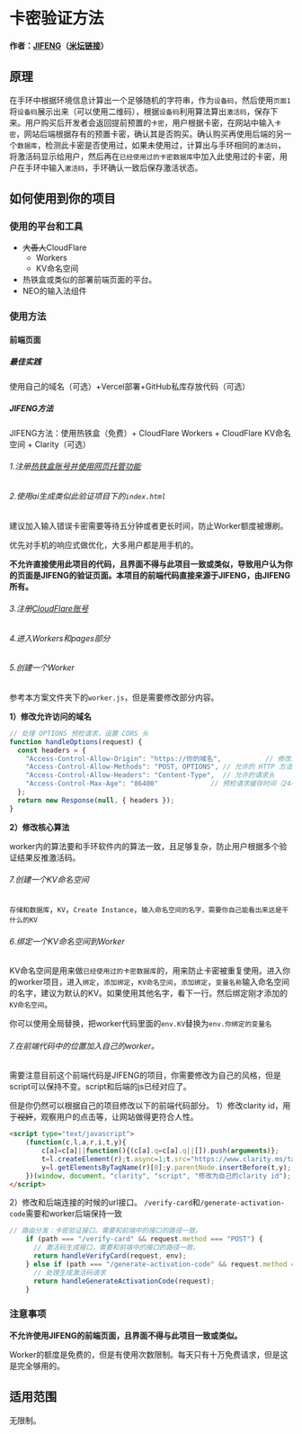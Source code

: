 # 卡密验证方法
#### 作者：[JIFENG](https://github.com/jfgege)（[米坛链接](https://www.bandbbs.cn/members/232075/)）
## 原理
在手环中根据环境信息计算出一个足够随机的字符串，作为`设备码`，然后使用`页面1`将`设备码`展示出来（可以使用二维码），根据`设备码`利用算法算出`激活码`，保存下来。用户购买后开发者会返回提前预置的`卡密`，用户根据卡密，在网站中输入`卡密`，网站后端根据存有的预置卡密，确认其是否购买。确认购买再使用后端的另一个`数据库`，检测此卡密是否使用过，如果未使用过，计算出与手环相同的`激活码`，将激活码显示给用户，然后再在`已经使用过的卡密数据库`中加入此使用过的卡密，用户在手环中输入`激活码`，手环确认一致后保存激活状态。
## 如何使用到你的项目
### 使用的平台和工具
- ~~大善人~~CloudFlare
  - Workers
  - KV命名空间
- 热铁盒或类似的部署前端页面的平台。
- NEO的输入法组件
### 使用方法
#### 前端页面
##### 最佳实践
使用自己的域名（可选）+Vercel部署+GitHub私库存放代码（可选）
##### JIFENG方法
JIFENG方法：使用热铁盒（免费）+ CloudFlare Workers + CloudFlare KV命名空间 + Clarity（可选）
###### 1.注册[热铁盒账号并使用网页托管功能](https://host-intro.retiehe.com/)
###### 2.使用ai生成类似此验证项目下的`index.html`
建议加入输入错误卡密需要等待五分钟或者更长时间，防止Worker额度被爆刷。

优先对手机的响应式做优化，大多用户都是用手机的。

**不允许直接使用此项目的代码，且界面不得与此项目一致或类似，导致用户认为你的页面是JIFENG的验证页面。本项目的前端代码直接来源于JIFENG，由JIFENG所有。**
###### 3.注册[CloudFlare账号](https://dash.cloudflare.com/)
###### 4.进入Workers和pages部分
###### 5.创建一个Worker

参考本方案文件夹下的`worker.js`，但是需要修改部分内容。

  **1）修改允许访问的域名**
```js
// 处理 OPTIONS 预检请求，设置 CORS 头
function handleOptions(request) {
  const headers = {
    "Access-Control-Allow-Origin": "https://你的域名",           // 修改为你自己要用的域名
    "Access-Control-Allow-Methods": "POST, OPTIONS", // 允许的 HTTP 方法
    "Access-Control-Allow-Headers": "Content-Type",  // 允许的请求头
    "Access-Control-Max-Age": "86400"             // 预检请求缓存时间（24小时）
  };
  return new Response(null, { headers });
}
```
  **2）修改核心算法**
  
worker内的算法要和手环软件内的算法一致，且足够复杂，防止用户根据多个验证结果反推激活码。
###### 7.创建一个KV命名空间
`存储和数据库`，`KV`，`Create Instance`，`输入命名空间的名字，需要你自己能看出来这是干什么的KV`
###### 6.绑定一个KV命名空间到Worker
KV命名空间是用来做`已经使用过的卡密数据库`的，用来防止卡密被重复使用。进入你的worker项目，进入`绑定`，`添加绑定`，`KV命名空间`，`添加绑定`，`变量名称`输入命名空间的名字，建议为默认的KV。如果使用其他名字，看下一行。然后绑定刚才添加的`KV命名空间`。

你可以使用全局替换，把worker代码里面的`env.KV`替换为`env.你绑定的变量名`
###### 7.在前端代码中的位置加入自己的worker。
需要注意目前这个前端代码是JIFENG的项目，你需要修改为自己的风格，但是script可以保持不变。script和后端的js已经对应了。

但是你仍然可以根据自己的项目修改以下的前端代码部分。
1）修改clarity id，用于~~视奸~~，观察用户的点击等，让网站做得更符合人性。
```html
<script type="text/javascript">
    (function(c,l,a,r,i,t,y){
        c[a]=c[a]||function(){(c[a].q=c[a].q||[]).push(arguments)};
        t=l.createElement(r);t.async=1;t.src="https://www.clarity.ms/tag/"+i;
        y=l.getElementsByTagName(r)[0];y.parentNode.insertBefore(t,y);
    })(window, document, "clarity", "script", "修改为自己的clarity id");
</script>
```
2）修改和后端连接的时候的url接口。
`/verify-card`和`/generate-activation-code`需要和worker后端保持一致
```js
// 路由分发：卡密验证接口。需要和前端中的接口的路径一致。
    if (path === "/verify-card" && request.method === "POST") {
      // 激活码生成接口，需要和前端中的接口的路径一致。
      return handleVerifyCard(request, env);
    } else if (path === "/generate-activation-code" && request.method === "POST") {
      // 处理生成激活码请求
      return handleGenerateActivationCode(request);
    }
```
### 注意事项
**不允许使用JIFENG的前端页面，且界面不得与此项目一致或类似。**

Worker的额度是免费的，但是有使用次数限制。每天只有十万免费请求，但是这是完全够用的。
## 适用范围
无限制。
